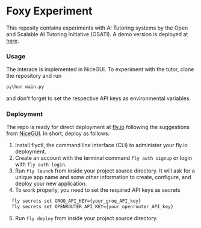 # Foxy Experiment
This reposity contains experiments with AI Tutoring systems by the Open and Scalable AI Tutoring Initiative (OSATI). A demo version is deployed at [here](https://foxy.fly.dev).

### Usage
The interace is implemented in NiceGUI. To experiment with the tutor, clone the repository and run

```bash
python main.py
```

and don't forget to set the respective API keys as environmental variables.

### Deployment

The repo is ready for direct deployment at [fly.io](https://fly.io) following the suggestions from [NiceGUI](https://github.com/zauberzeug/nicegui/wiki/fly.io-Deployment). In short, deploy as follows:

1. Install flyctl, the command line interface (CLI) to administer your fly.io deployment.
2. Create an account with the terminal command `fly auth signup` or login with `fly auth login`.
3. Run `fly launch` from inside your project source directory. It will ask for a unique app name and some other information to create, configure, and deploy your new application.
4. To work properly, you need to set the required API keys as secrets
```bash
  fly secrets set GROQ_API_KEY={your_groq_API_key}
  fly secrets set OPENROUTER_API_KEY={your_openrouter_API_key}
```
5. Run `fly deploy` from inside your project source directory.
